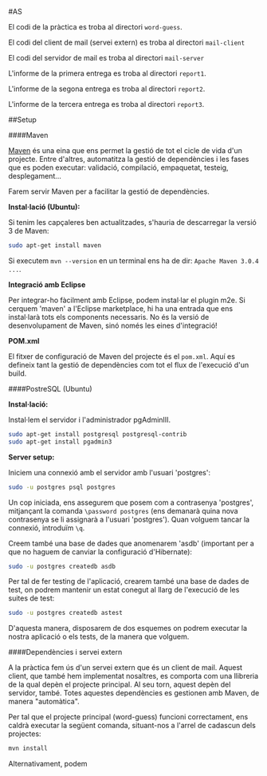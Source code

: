 #AS

El codi de la pràctica es troba al directori `word-guess`.

El codi del client de mail (servei extern) es troba al directori `mail-client`

El codi del servidor de mail es troba al directori `mail-server`

L'informe de la primera entrega es troba al directori `report1`.

L'informe de la segona entrega es troba al directori `report2`.

L'informe de la tercera entrega es troba al directori `report3`.

##Setup

####Maven

[Maven](http://en.wikipedia.org/wiki/Apache_Maven) és una eina que ens permet la gestió de tot el cicle de vida d'un projecte. Entre d'altres, automatitza la gestió de dependències i les fases que es poden executar: validació, compilació, empaquetat, testeig, desplegament...

Farem servir Maven per a facilitar la gestió de dependències.

**Instal·lació (Ubuntu):**

Si tenim les capçaleres ben actualitzades, s'hauria de descarregar la versió 3 de Maven:

```bash
sudo apt-get install maven
```

Si executem `mvn --version` en un terminal ens ha de dir: `Apache Maven 3.0.4 ...`.

**Integració amb Eclipse**

Per integrar-ho fàcilment amb Eclipse, podem instal·lar el plugin m2e. Si cerquem 'maven' a l'Eclipse marketplace, hi ha una entrada que ens instal·larà tots els components necessaris. No és la versió de desenvolupament de Maven, sinó només les eines d'integració!

**POM.xml**

El fitxer de configuració de Maven del projecte és el `pom.xml`. Aquí es defineix tant la gestió de dependències com tot el flux de l'execució d'un build.

####PostreSQL (Ubuntu)

**Instal·lació:**

Instal·lem el servidor i l'administrador pgAdminIII.

```bash
sudo apt-get install postgresql postgresql-contrib
sudo apt-get install pgadmin3
```

**Server setup:**

Iniciem una connexió amb el servidor amb l'usuari 'postgres':

```bash
sudo -u postgres psql postgres
```

Un cop iniciada, ens assegurem que posem com a contrasenya 'postgres', mitjançant la comanda `\password postgres` (ens demanarà quina nova contrasenya se li assignarà a l'usuari 'postgres'). Quan volguem tancar la connexió, introduïm `\q`.

Creem també una base de dades que anomenarem 'asdb' (important per a que no haguem de canviar la configuració d'Hibernate):

```bash
sudo -u postgres createdb asdb
```

Per tal de fer testing de l'aplicació, crearem també una base de dades de test, on podrem mantenir un estat conegut al llarg de l'execució de les suites de test:

```bash
sudo -u postgres createdb astest
```

D'aquesta manera, disposarem de dos esquemes on podrem executar la nostra aplicació o els tests, de la manera que volguem.


####Dependències i servei extern

A la pràctica fem ús d'un servei extern que és un client de mail. Aquest client, que també hem implementat nosaltres, es comporta com una llibreria de la qual depèn el projecte principal. Al seu torn, aquest depèn del servidor, també. Totes aquestes dependències es gestionen amb Maven, de manera "automàtica".

Per tal que el projecte principal (word-guess) funcioni correctament, ens caldrà executar la següent comanda, situant-nos a l'arrel de cadascun dels projectes:

```bash
mvn install
```

Alternativament, podem 


